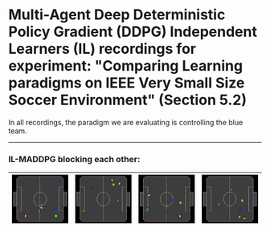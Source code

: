 # Multi-Agent Deep Deterministic Policy Gradient (DDPG) Independent Learners (IL) recordings for experiment: "Comparing Learning paradigms on IEEE Very Small Size Soccer Environment" (Section 5.2)

In all recordings, the paradigm we are evaluating is controlling the blue team.

---
### IL-MADDPG blocking each other:
|![](0.webp)|![](1.webp)|![](2.webp)| ![](3.webp)|
|:--:|:--:|:--:|:--:|











